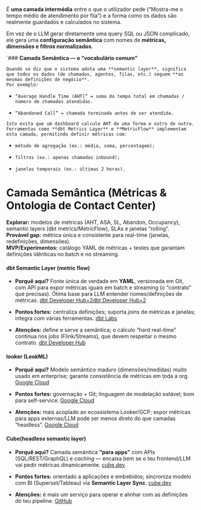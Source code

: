 É **uma camada intermédia** entre o que o utilizador pede (“Mostra-me o tempo médio de atendimento por fila”) e a forma como os dados são realmente guardados e calculados no sistema.

Em vez de o LLM gerar diretamente uma query SQL ou JSON complicado, ele gera uma **configuração semântica** com nomes de **métricas, dimensões e filtros normalizados**.

`### **Camada Semântica — o “vocabulário comum”**

`Quando se diz que o sistema adota uma **semantic layer**, significa que todos os dados (de chamadas, agentes, filas, etc.) seguem **as mesmas definições de negócio**.`  
`Por exemplo:`

- `“Average Handle Time (AHT)” = soma do tempo total em chamadas / número de chamadas atendidas.`
    
- `“Abandoned Call” = chamada terminada antes de ser atendida.`
    

`Isto evita que um dashboard calcule AHT de uma forma e outro de outra.`  
`Ferramentas como **dbt Metrics Layer** e **MetricFlow** implementam esta camada, permitindo definir métricas com:`

- `método de agregação (ex.: média, soma, percentagem);`
    
- `filtros (ex.: apenas chamadas inbound);`
    
- `janelas temporais (ex.: últimas 2 horas).`


# Camada Semântica (Métricas & Ontologia de Contact Center)

**Explorar:** modelos de métricas (AHT, ASA, SL, Abandon, Occupancy), semantic layers (dbt metrics/MetricFlow), SLAs e janelas “rolling”.  
**Provável gap:** métrica única e consistente para real-time (janelas, redefinições, dimensões).  
**MVP/Experimentos:** catálogo YAML de métricas + testes que garantam definições idênticas no batch e no streaming.


#### dbt Semantic Layer (metric flow)
- **Porquê aqui?** Fonte única de verdade em **YAML**, versionada em Git, com API para expor métricas iguais em batch e streaming (o “contrato” que precisas). Ótima base para LLM entender nomes/definições de métricas. [dbt Developer Hub+2dbt Developer Hub+2](https://docs.getdbt.com/docs/use-dbt-semantic-layer/dbt-sl?utm_source=chatgpt.com)
    
- **Pontos fortes:** centraliza definições; suporta _joins_ de métricas e janelas; integra com várias ferramentas. [dbt Labs](https://www.getdbt.com/blog/how-the-dbt-semantic-layer-works?utm_source=chatgpt.com)
    
- **Atenções:** define e serve a semântica; o cálculo “hard real-time” continua nos jobs (Flink/Streams), que devem respeitar o mesmo contrato. [dbt Developer Hub](https://docs.getdbt.com/docs/build/metricflow-commands?utm_source=chatgpt.com)


#### looker (LookML)
- **Porquê aqui?** Modelo semântico maduro (dimensões/medidas) muito usado em enterprise; garante consistência de métricas em toda a org. [Google Cloud](https://cloud.google.com/looker/docs/what-is-lookml?utm_source=chatgpt.com)
    
- **Pontos fortes:** governação + Git; linguagem de modelação estável; bom para self-service. [Google Cloud](https://cloud.google.com/looker/docs/best-practices/how-to-dimensionalize-a-measure?utm_source=chatgpt.com)
    
- **Atenções:** mais acoplado ao ecossistema Looker/GCP; expor métricas para apps externas/LLM pode ser menos direto do que camadas “headless”. [Google Cloud](https://cloud.google.com/looker/docs/what-is-lookml?utm_source=chatgpt.com)


#### Cube(headless semantic layer)
- **Porquê aqui?** Camada semântica **“para apps”** com APIs (SQL/REST/GraphQL) e _caching_ — encaixa bem se o teu frontend/LLM vai pedir métricas dinamicamente. [cube.dev](https://cube.dev/docs/product/introduction?utm_source=chatgpt.com)
    
- **Pontos fortes:** orientado a aplicações e embebidos; sincroniza modelo com BI (Superset/Tableau) via **Semantic Layer Sync**. [cube.dev](https://cube.dev/docs/product/apis-integrations/semantic-layer-sync?utm_source=chatgpt.com)
    
- **Atenções:** é mais um serviço para operar e alinhar com as definições do teu pipeline. [GitHub](https://github.com/cube-js/cube?utm_source=chatgpt.com)